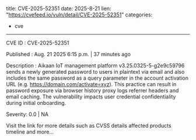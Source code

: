  
title: CVE-2025-52351
date: 2025-8-21
lien: "https://cvefeed.io/vuln/detail/CVE-2025-52351"
categories:
  - cve
---

CVE ID : CVE-2025-52351

Published :  Aug. 21
2025
6:15 p.m. | 37 minutes ago

Description : Aikaan IoT management platform v3.25.0325-5-g2e9c59796 sends a newly generated password to users in plaintext via email and also includes the same password as a query parameter in the account activation URL (e.g.
https://domain.com/activate=xyz). This practice can result in password exposure via browser history
proxy logs
referrer headers
and email caching. The vulnerability impacts user credential confidentiality during initial onboarding.

Severity: 0.0 | NA

Visit the link for more details
such as CVSS details
affected products
timeline
and more...
